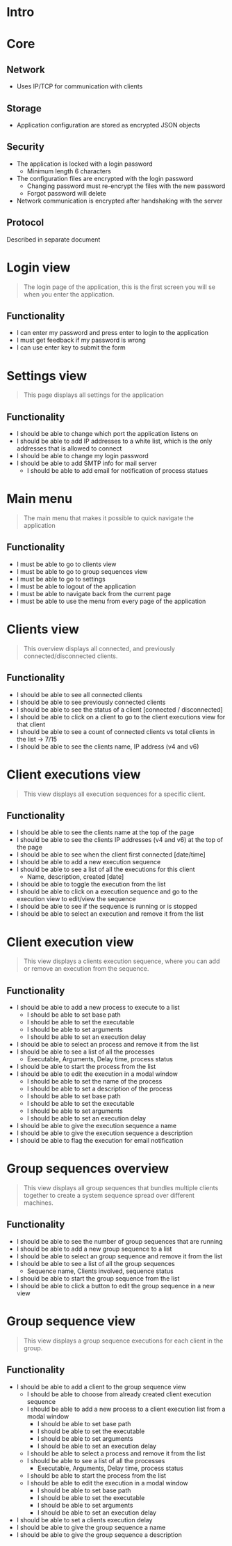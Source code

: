# Intro



# Core

## Network

- Uses IP/TCP for communication with clients

## Storage

- Application configuration are stored as encrypted JSON objects

## Security

- The application is locked with a login password
  - Minimum length 6 characters
- The configuration files are encrypted with the login password
  - Changing password must re-encrypt the files with the new password
  - Forgot password will delete 
- Network communication is encrypted after handshaking with the server

## Protocol

Described in separate document

# Login view

> The login page of the application, this is the first screen you will se when you enter the application.
>

## Functionality

- I can enter my password and press enter to login to the application 
- I must get feedback if my password is wrong
- I can use enter key to submit the form

# Settings view

> This page displays all settings for the application
>

## Functionality

- I should be able to change which port the application listens on
- I should be able to add IP addresses to a white list, which is the only addresses that is allowed to connect
- I should be able to change my login password
- I should be able to add SMTP info for mail server
  - I should be able to add email for notification of process statues

# Main menu

> The main menu that makes it possible to quick navigate the application
>

## Functionality

- I must be able to go to clients view
- I must be able to go to group sequences view
- I must be able to go to settings 
- I must be able to logout of the application
- I must be able to navigate back from the current page
- I must be able to use the menu from every page of the application

# Clients view

> This overview displays all connected, and previously connected/disconnected clients.
>

## Functionality

- I should be able to see all connected clients
- I should be able to see previously connected clients
- I should be able to see the status of a client [connected / disconnected]
- I should be able to click on a client to go to the client executions view for that client
- I should be able to see a count of connected clients vs total clients in the list -> 7/15 
- I should be able to see the clients name, IP address (v4 and v6)

# Client executions view

> This view displays all execution sequences for a specific client.
>

## Functionality

- I should be able to see the clients name at the top of the page
- I should be able to see the clients IP addresses (v4 and v6) at the top of the page
- I should be able to see when the client first connected [date/time]
- I should be able to add a new execution sequence
- I should be able to see a list of all the executions for this client
  - Name, description, created [date]
- I should be able to toggle the execution from the list
- I should be able to click on a execution sequence and go to the execution view to edit/view the sequence
- I should be able to see if the sequence is running or is stopped
- I should be able to select an execution and remove it from the list

# Client execution view

> This view displays a clients execution sequence, where you can add or remove an execution from the sequence.
>

## Functionality

- I should be able to add a new process to execute to a list
  - I should be able to set base path
  - I should be able to set the executable 
  - I should be able to set arguments
  - I should be able to set an execution delay
- I should be able to select an process and remove it from the list
- I should be able to see a list of all the processes
  - Executable, Arguments, Delay time, process status
- I should be able to start the process from the list
- I should be able to edit the execution in a modal window
  - I should be able to set the name of the process
  - I should be able to set a description of the process
  - I should be able to set base path
  - I should be able to set the executable 
  - I should be able to set arguments
  - I should be able to set an execution delay
- I should be able to give the execution sequence a name
- I should be able to give the execution sequence a description
- I should be able to flag the execution for email notification

# Group sequences overview

> This view displays all group sequences that bundles multiple clients together to create a system sequence spread over different machines.
>

## Functionality

- I should be able to see the number of group sequences that are running
- I should be able to add a new group sequence to a list
- I should be able to select an group sequence and remove it from the list
- I should be able to see a list of all the group sequences
  - Sequence name, Clients involved, sequence status
- I should be able to start the group sequence from the list
- I should be able to click a button to edit the group sequence in a new view

# Group sequence view

> This view displays a group sequence executions for each client in the group.
>

## Functionality

- I should be able to add a client to the group sequence view
  - I should be able to choose from already created client execution sequence
  - I should be able to add a new process to a client execution list from a modal window
    - I should be able to set base path
    - I should be able to set the executable 
    - I should be able to set arguments
    - I should be able to set an execution delay
  - I should be able to select a process and remove it from the list
  - I should be able to see a list of all the processes
    - Executable, Arguments, Delay time, process status
  - I should be able to start the process from the list
  - I should be able to edit the execution in a modal window
    - I should be able to set base path
    - I should be able to set the executable 
    - I should be able to set arguments
    - I should be able to set an execution delay
- I should be able to set a clients execution delay
- I should be able to give the group sequence a name
- I should be able to give the group sequence a description

